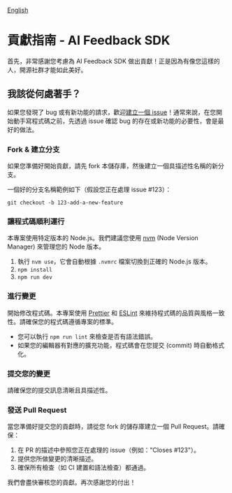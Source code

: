 [English](./CONTRIBUTING.en-US.md)

# 貢獻指南 - AI Feedback SDK

首先，非常感謝您考慮為 AI Feedback SDK 做出貢獻！正是因為有像您這樣的人，開源社群才能如此美好。

## 我該從何處著手？

如果您發現了 bug 或有新功能的請求，歡迎[建立一個 issue](https://github.com/your-username/aifeedback-sdk/issues/new)！通常來說，在您開始動手寫程式碼之前，先透過 issue 確認 bug 的存在或新功能的必要性，會是最好的做法。

### Fork & 建立分支

如果您準備好開始貢獻，請先 fork 本儲存庫，然後建立一個具描述性名稱的新分支。

一個好的分支名稱範例如下（假設您正在處理 issue #123）：

```
git checkout -b 123-add-a-new-feature
```

### 讓程式碼順利運行

本專案使用特定版本的 Node.js。我們建議您使用 [nvm](https://github.com/nvm-sh/nvm) (Node Version Manager) 來管理您的 Node 版本。

1.  執行 `nvm use`，它會自動根據 `.nvmrc` 檔案切換到正確的 Node.js 版本。
2.  `npm install`
3.  `npm run dev`

### 進行變更

開始修改程式碼。本專案使用 [Prettier](https://prettier.io/) 和 [ESLint](https://eslint.org/) 來維持程式碼的品質與風格一致性。請確保您的程式碼遵循專案的標準。

- 您可以執行 `npm run lint` 來檢查是否有語法錯誤。
- 如果您的編輯器有對應的擴充功能，程式碼會在您提交 (commit) 時自動格式化。

### 提交您的變更

請確保您的提交訊息清晰且具描述性。

### 發送 Pull Request

當您準備好提交您的貢獻時，請從您 fork 的儲存庫建立一個 Pull Request。請確保：

1.  在 PR 的描述中參照您正在處理的 issue（例如："Closes #123"）。
2.  提供您所做變更的清晰描述。
3.  確保所有檢查（如 CI 建置和語法檢查）都通過。

我們會盡快審核您的貢獻。再次感謝您的付出！
